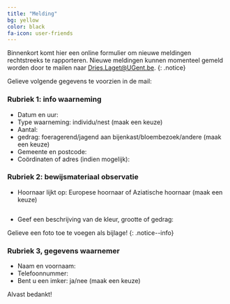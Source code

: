 ```yaml
---
title: "Melding"
bg: yellow
color: black
fa-icon: user-friends
---
```


Binnenkort komt hier een online formulier om nieuwe meldingen rechtstreeks te rapporteren. Nieuwe meldingen kunnen momenteel gemeld worden door te mailen naar [Dries.Laget@UGent.be](mailto:Dries.Laget@UGent.be).
{: .notice}

Gelieve volgende gegevens te voorzien in de mail:


### Rubriek 1: info waarneming

* Datum en uur:
* Type waarneming: individu/nest (maak een keuze)
* Aantal:
* gedrag: foeragerend/jagend aan bijenkast/bloembezoek/andere (maak een keuze)
* Gemeente en postcode:
* Coördinaten of adres (indien mogelijk):

### Rubriek 2: bewijsmateriaal observatie

* Hoornaar lijkt op: Europese hoornaar of Aziatische hoornaar (maak een keuze)

<figure style="width:750px">
  <img src="{{ './images/Figuur_kenmerken_EH_AH.JPG' | absolute_url }}" alt="">
</figure>

* Geef een beschrijving van de kleur, grootte of gedrag:

Gelieve een foto toe te voegen als bijlage!
{: .notice--info}

### Rubriek 3, gegevens waarnemer

* Naam en voornaam:
* Telefoonnummer:
* Bent u een imker: ja/nee (maak een keuze)

Alvast bedankt!
